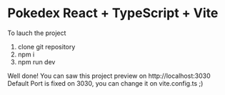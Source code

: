# Pokedex React + TypeScript + Vite

To lauch the project
1) clone git repository
2) npm i
3) npm run dev

Well done!
You can saw this project preview on http://localhost:3030
Default Port is fixed on 3030, you can change it on vite.config.ts ;) 